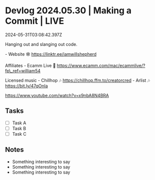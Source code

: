 # Devlog 2024.05.30 | Making a Commit | LIVE

2024-05-31T03:08:42.397Z

Hanging out and slanging out code.

\- Website 🕸️ https://linktr.ee/iamwillshepherd

Affiliates
\- Ecamm Live 🎥 https://www.ecamm.com/mac/ecammlive/?fp\_ref=william54

Licensed music
\- Chillhop 🎶  https://chillhop.ffm.to/creatorcred
\- Arlist 🎶 https://bit.ly/47qOnIa

https://www.youtube.com/watch?v=x9nbA8N4BRA

## Tasks

* [ ] Task A
* [ ] Task B
* [ ] Task C

## Notes

* Something interesting to say
* Something interesting to say
* Something interesting to say
